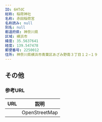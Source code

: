 ```yaml
---
ID: 6HTdC
総称: 稲荷神社
名称: 赤田稲荷宮
名称読み: null
別名: null
都道府県: 神奈川県
区域: 横浜市
緯度: 35.5637641
経度: 139.547478
郵便番号: 2250012
住所: 神奈川県横浜市青葉区あざみ野南３丁目１２−１９
---
```


## その他

### 参考URL

| URL | 説明          |
| --- | ------------- |
|     | OpenStreetMap |
